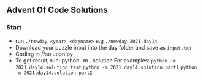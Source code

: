 ## Advent Of Code Solutions

### Start

* run `./newday <year> <dayname>` e.g `./newday 2021 day14`
* Download your puzzle input into the day folder and save as `input.txt`
* Coding in <year>/<dayname>/solution.py 
* To get result, run:
  python  -m <year>.<dayname>.solution <part>
  For examples:
  `python -m 2021.day14.solution test`
  `python -m 2021.day14.solution part1`
  `python -m 2021.day14.solution part2`
